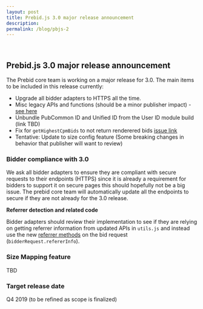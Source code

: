 ```yaml
---
layout: post
title: Prebid.js 3.0 major release announcement
description: 
permalink: /blog/pbjs-2
---
```



<br>

## Prebid.js 3.0 major release announcement

The Prebid core team is working on a major release for 3.0. The main items to be included in this release currently:

* Upgrade all bidder adapters to HTTPS all the time. 
* Misc legacy APIs and functions (should be a minor publisher impact) -  [see here](https://github.com/prebid/Prebid.js/issues/4118)
* Unbundle PubCommon ID and Unified ID from the User ID module build (link TBD)
* Fix for `getHighestCpmBids` to not return renderered bids [issue link](https://github.com/prebid/Prebid.js/issues/2959)
* Tentative: Update to size config feature (Some breaking changes in behavior that publisher will want to review)
  
### Bidder compliance with 3.0

We ask all bidder adapters to ensure they are compliant with secure requests to their endpoints (HTTPS) since it is already a requirement for bidders to support it on secure pages this should hopefully not be a big issue. The prebid core team will automatically update all the endpoints to secure if they are not already for the 3.0 release. 

**Referrer detection and related code**

Bidder adapters should review their implementation to see if they are relying on getting referrer information from updated APIs in `utils.js` and instead use the new [referrer methods](http://prebid.org/dev-docs/bidder-adaptor.html#referrers) on the bid request (`bidderRequest.refererInfo`).

### Size Mapping feature
TBD

### Target release date
Q4 2019 (to be refined as scope is finalized)
